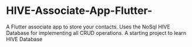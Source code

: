 # HIVE-Associate-App-Flutter-
A Flutter associate app to store your contacts. Uses the NoSql HIVE Database for implementing all CRUD operations. A starting project to learn HIVE Database
